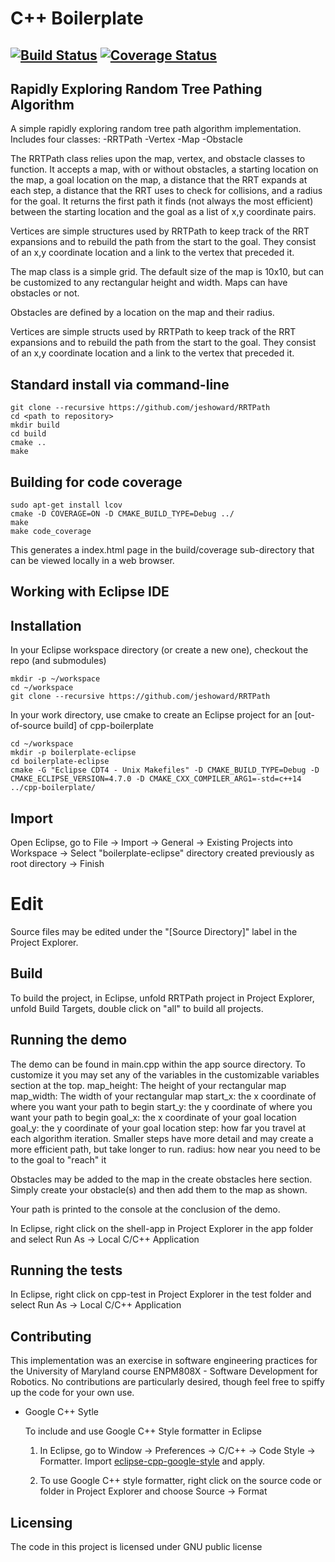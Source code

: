 # C++ Boilerplate
[![Build Status](https://travis-ci.org/jeshoward/RRTPath.svg?branch=master)](https://travis-ci.org/jeshoward/RRTPath)
[![Coverage Status](https://coveralls.io/repos/github/jeshoward/RRTPath/badge.svg?branch=master)](https://coveralls.io/github/jeshoward/RRTPath?branch=master)
---
## Rapidly Exploring Random Tree Pathing Algorithm ##

A simple rapidly exploring random tree path algorithm implementation. Includes four classes:
-RRTPath
-Vertex
-Map
-Obstacle

The RRTPath class relies upon the map, vertex, and obstacle classes to function. It accepts a map, with or without obstacles, a starting location on the map, a goal location on the map, a distance that the RRT expands at each step, a distance that the RRT uses to check for collisions, and a radius for the goal. It returns the first path it finds (not always the most efficient) between the starting location and the goal as a list of x,y coordinate pairs.

Vertices are simple structures used by RRTPath to keep track of the RRT expansions and to rebuild the path from the start to the goal. They consist of an x,y coordinate location and a link to the vertex that preceded it.

The map class is a simple grid. The default size of the map is 10x10, but can be customized to any rectangular height and width. Maps can have obstacles or not. 

Obstacles are defined by a location on the map and their radius. 

Vertices are simple structs used by RRTPath to keep track of the RRT expansions and to rebuild the path from the start to the goal. They consist of an x,y coordinate location and a link to the vertex that preceded it.


## Standard install via command-line
```
git clone --recursive https://github.com/jeshoward/RRTPath
cd <path to repository>
mkdir build
cd build
cmake ..
make
```

## Building for code coverage
```
sudo apt-get install lcov
cmake -D COVERAGE=ON -D CMAKE_BUILD_TYPE=Debug ../
make
make code_coverage
```
This generates a index.html page in the build/coverage sub-directory that can be viewed locally in a web browser.

## Working with Eclipse IDE ##

## Installation

In your Eclipse workspace directory (or create a new one), checkout the repo (and submodules)
```
mkdir -p ~/workspace
cd ~/workspace
git clone --recursive https://github.com/jeshoward/RRTPath
```

In your work directory, use cmake to create an Eclipse project for an [out-of-source build] of cpp-boilerplate

```
cd ~/workspace
mkdir -p boilerplate-eclipse
cd boilerplate-eclipse
cmake -G "Eclipse CDT4 - Unix Makefiles" -D CMAKE_BUILD_TYPE=Debug -D CMAKE_ECLIPSE_VERSION=4.7.0 -D CMAKE_CXX_COMPILER_ARG1=-std=c++14 ../cpp-boilerplate/
```

## Import

Open Eclipse, go to File -> Import -> General -> Existing Projects into Workspace -> 
Select "boilerplate-eclipse" directory created previously as root directory -> Finish

# Edit

Source files may be edited under the "[Source Directory]" label in the Project Explorer.


## Build

To build the project, in Eclipse, unfold RRTPath project in Project Explorer,
unfold Build Targets, double click on "all" to build all projects.

## Running the demo
The demo can be found in main.cpp within the app source directory. To customize it you may set any of the variables in the customizable variables section at the top.
  map_height: The height of your rectangular map
  map_width: The width of your rectangular map
  start_x: the x coordinate of where you want your path to begin
  start_y: the y coordinate of where you want your path to begin
  goal_x: the x coordinate of your goal location
  goal_y: the y coordinate of your goal location
  step: how far you travel at each algorithm iteration. Smaller steps
       have more detail and may create a more efficient path, but take longer
       to run.
  radius: how near you need to be to the goal to "reach" it
  
Obstacles may be added to the map in the create obstacles here section. Simply create your obstacle(s) and then add them to the map as shown.
  
Your path is printed to the console at the conclusion of the demo.

In Eclipse, right click on the shell-app in Project Explorer in the app folder and select Run As -> Local C/C++ Application

## Running the tests

In Eclipse, right click on cpp-test in Project Explorer in the test folder and select Run As -> Local C/C++ Application

## Contributing
This implementation was an exercise in software engineering practices for the University of Maryland course ENPM808X - Software Development for Robotics. No contributions are particularly desired, though feel free to spiffy up the code for your own use.

- Google C++ Sytle

    To include and use Google C++ Style formatter in Eclipse

    1. In Eclipse, go to Window -> Preferences -> C/C++ -> Code Style -> Formatter. 
    Import [eclipse-cpp-google-style][reference-id-for-eclipse-cpp-google-style] and apply.

    2. To use Google C++ style formatter, right click on the source code or folder in 
    Project Explorer and choose Source -> Format

[reference-id-for-eclipse-cpp-google-style]: https://raw.githubusercontent.com/google/styleguide/gh-pages/eclipse-cpp-google-style.xml

## Licensing
The code in this project is licensed under GNU public license

